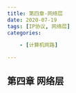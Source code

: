 ```yaml
---
title: 第四章-网络层
date: 2020-07-19
tags: [IP协议, 网络层]
categories: 

    - [计算机网路]

---
```


## 第四章 网络层

